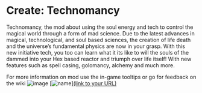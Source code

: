 # Create: Technomancy
Technomancy, the mod about using the soul energy and tech to control the magical world through a form of mad science.
Due to the latest advances in magical, technological, and soul based sciences, the creation of life death and the universe’s fundamental physics are now in your grasp. With this new initiative tech, you too can learn what it its like to will the souls of the dammed into your Hex based reactor and triumph over life itself! With new features such as spell casing, golomancy, alchemy and much more.

For more information on mod use the in-game tooltips or go for feedback on the wiki
![image](https://user-images.githubusercontent.com/106500067/170904013-d34a193d-d2a8-41ff-8655-982fdd473e9e.png)
[![name](https://user-images.githubusercontent.com/106500067/170904013-d34a193d-d2a8-41ff-8655-982fdd473e9e.png)][(link to your URL)](https://discord.gg/GJ2cHTsw)

